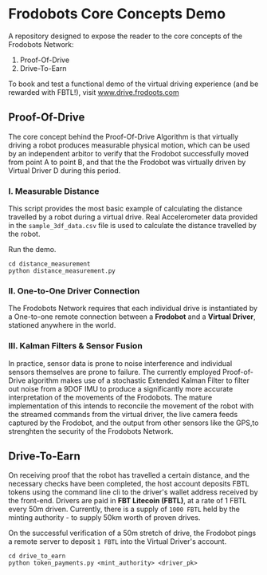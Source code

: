 # Frodobots Core Concepts Demo
A repository designed to expose the reader to the core concepts of the Frodobots Network:
1. Proof-Of-Drive
2. Drive-To-Earn

To book and test a functional demo of the virtual driving experience (and be rewarded with FBTL!), visit www.drive.frodoots.com

## Proof-Of-Drive
The core concept behind the Proof-Of-Drive Algorithm is that virtually driving a robot produces measurable physical motion, which can be used by an independent arbitor to verify that the Frodobot successfully moved from point A to point B, and that the the Frodobot was virtually driven by Virtual Driver D during this period. 

### I. Measurable Distance

This script provides the most basic example of calculating the distance travelled by a robot during a virtual drive. Real Accelerometer data provided in the `sample_3df_data.csv` file is used to calculate the distance travelled by the robot.

Run the demo.

```
cd distance_measurement
python distance_measurement.py
```


### II. One-to-One Driver Connection
The Frodobots Network requires that each individual drive is instantiated by a One-to-one remote connection between a <b>Frodobot</b> and a <b>Virtual Driver</b>, stationed anywhere in the world. 



### III. Kalman Filters & Sensor Fusion
In practice, sensor data is prone to noise interference and individual sensors themselves are prone to failure. The currently employed Proof-of-Drive algorithm makes use of a stochastic Extended Kalman Filter to filter out noise from a 9DOF IMU to produce a significantly more accurate interpretation of the movements of the Frodobots. The mature implementation of this intends to reconcile the movement of the robot with the streamed commands from the virtual driver, the live camera feeds captured by the Frodobot, and the output from other sensors like the GPS,to strenghten the security of the Frodobots Network.



## Drive-To-Earn
On receiving proof that the robot has travelled a certain distance, and the necessary checks have been completed, the host account deposits FBTL tokens using the command line cli to the driver's wallet address received by the front-end. Drivers are paid in <b>FBT Litecoin (FBTL)</b>, at a rate of 1 FBTL every 50m driven. Currently, there is a supply of `1000 FBTL` held by the minting authority - to supply 50km worth of proven drives.

On the successful verification of a 50m stretch of drive, the Frodobot pings a remote server to deposit `1 FBTL` into the Virtual Driver's account.

```
cd drive_to_earn
python token_payments.py <mint_authority> <driver_pk>
```







